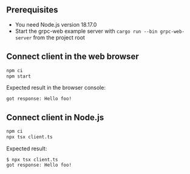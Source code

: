 
## Prerequisites

- You need Node.js version 18.17.0
- Start the grpc-web example server with `cargo run --bin grpc-web-server` from the project root


## Connect client in the web browser

```bash
npm ci
npm start
```

Expected result in the browser console:

```
got response: Hello foo!
```


## Connect client in Node.js

```bash
npm ci
npx tsx client.ts
```

Expected result:

```
$ npx tsx client.ts 
got response: Hello foo!
```
